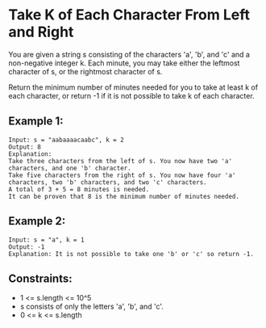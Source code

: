 # Take K of Each Character From Left and Right

You are given a string s consisting of the characters 'a', 'b', and 'c' and a non-negative integer k. Each minute, you may take either the leftmost character of s, or the rightmost character of s.

Return the minimum number of minutes needed for you to take at least k of each character, or return -1 if it is not possible to take k of each character.

## Example 1:

```
Input: s = "aabaaaacaabc", k = 2
Output: 8
Explanation:
Take three characters from the left of s. You now have two 'a' characters, and one 'b' character.
Take five characters from the right of s. You now have four 'a' characters, two 'b' characters, and two 'c' characters.
A total of 3 + 5 = 8 minutes is needed.
It can be proven that 8 is the minimum number of minutes needed.
```

## Example 2:

```
Input: s = "a", k = 1
Output: -1
Explanation: It is not possible to take one 'b' or 'c' so return -1.
```

## Constraints:

- 1 <= s.length <= 10^5
- s consists of only the letters 'a', 'b', and 'c'.
- 0 <= k <= s.length
